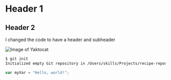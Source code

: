 # Header 1


## Header 2

I changed the code to have a header and subheader

![Image of Yaktocat](https://octodex.github.com/images/yaktocat.png)

```bash
$ git init
Initialized empty Git repository in /Users/skills/Projects/recipe-repository/.git/
```


```javascript
var myVar = "Hello, world!";
```

